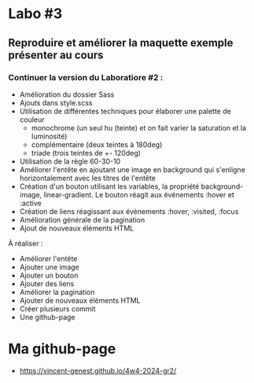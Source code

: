# Labo #3

## Reproduire et améliorer la maquette exemple présenter au cours

### Continuer la version du Laboratiore #2 :

-   Amélioration du dossier Sass
-   Ajouts dans style.scss
-   Utilisation de différentes techniques pour élaborer une palette de couleur
    -   monochrome (un seul hu (teinte) et on fait varier la saturation et la luminosité)
    -   complémentaire (deux teintes à 180deg)
    -   triade (trois teintes de +- 120deg)
-   Utilisation de la règle 60-30-10
-   Améliorer l'entête en ajoutant une image en background qui s'enligne horizontalement avec les titres de l'entête
-   Création d'un bouton utilisant les variables, la propriété background-image, linear-gradient. Le bouton réagit aux événements :hover et :active
-   Création de liens réagissant aux évènements :hover, :visited, :focus
-   Amélioration générale de la pagination
-   Ajout de nouveaux éléments HTML

À réaliser :

-   Améliorer l'entête
-   Ajouter une image
-   Ajouter un bouton
-   Ajouter des liens
-   Améliorer la pagination
-   Ajouter de nouveaux éléments HTML
-   Créer plusieurs commit
-   Une github-page

# Ma github-page

-   https://vincent-genest.github.io/4w4-2024-gr2/
